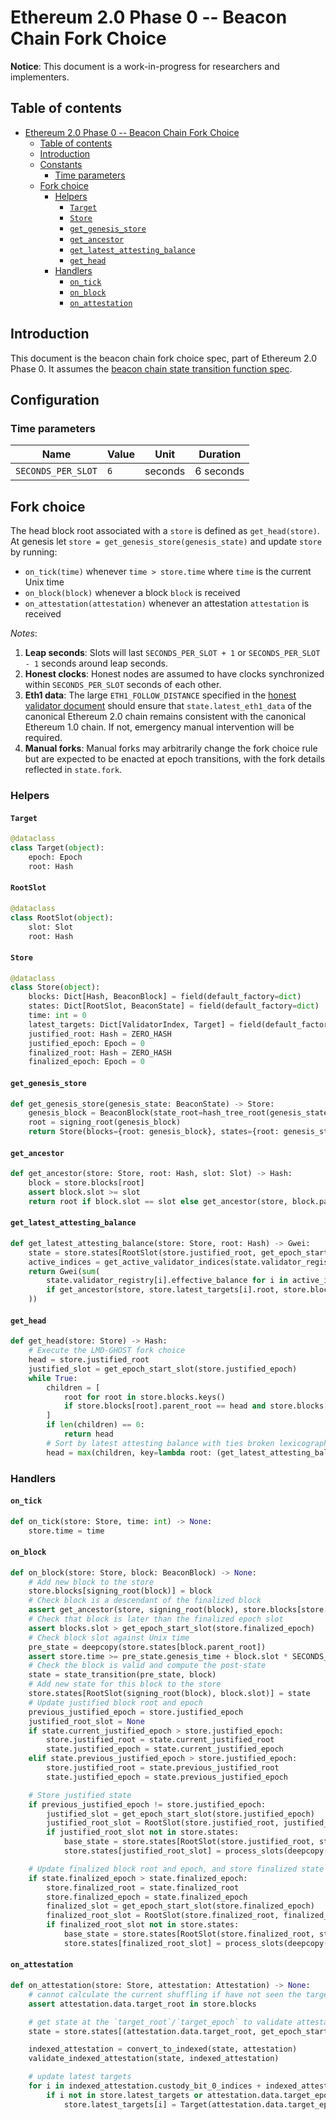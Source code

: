 # Ethereum 2.0 Phase 0 -- Beacon Chain Fork Choice

**Notice**: This document is a work-in-progress for researchers and implementers.

## Table of contents
<!-- TOC -->

- [Ethereum 2.0 Phase 0 -- Beacon Chain Fork Choice](#ethereum-20-phase-0----beacon-chain-fork-choice)
    - [Table of contents](#table-of-contents)
    - [Introduction](#introduction)
    - [Constants](#constants)
        - [Time parameters](#time-parameters)
    - [Fork choice](#fork-choice)
        - [Helpers](#helpers)
            - [`Target`](#target)
            - [`Store`](#store)
            - [`get_genesis_store`](#get_genesis_store)
            - [`get_ancestor`](#get_ancestor)
            - [`get_latest_attesting_balance`](#get_latest_attesting_balance)
            - [`get_head`](#get_head)
        - [Handlers](#handlers)
            - [`on_tick`](#on_tick)
            - [`on_block`](#on_block)
            - [`on_attestation`](#on_attestation)

<!-- /TOC -->

## Introduction

This document is the beacon chain fork choice spec, part of Ethereum 2.0 Phase 0. It assumes the [beacon chain state transition function spec](./0_beacon-chain.md).

## Configuration

### Time parameters

| Name | Value | Unit | Duration |
| - | - | :-: | :-: |
| `SECONDS_PER_SLOT` | `6` | seconds | 6 seconds |

## Fork choice

The head block root associated with a `store` is defined as `get_head(store)`. At genesis let `store = get_genesis_store(genesis_state)` and update `store` by running:

* `on_tick(time)` whenever `time > store.time` where `time` is the current Unix time
* `on_block(block)` whenever a block `block` is received
* `on_attestation(attestation)` whenever an attestation `attestation` is received

*Notes*:

1) **Leap seconds**: Slots will last `SECONDS_PER_SLOT + 1` or `SECONDS_PER_SLOT - 1` seconds around leap seconds.
2) **Honest clocks**: Honest nodes are assumed to have clocks synchronized within `SECONDS_PER_SLOT` seconds of each other.
3) **Eth1 data**: The large `ETH1_FOLLOW_DISTANCE` specified in the [honest validator document](https://github.com/ethereum/eth2.0-specs/blob/dev/specs/validator/0_beacon-chain-validator.md) should ensure that `state.latest_eth1_data` of the canonical Ethereum 2.0 chain remains consistent with the canonical Ethereum 1.0 chain. If not, emergency manual intervention will be required.
4) **Manual forks**: Manual forks may arbitrarily change the fork choice rule but are expected to be enacted at epoch transitions, with the fork details reflected in `state.fork`.

### Helpers

#### `Target`

```python
@dataclass
class Target(object):
    epoch: Epoch
    root: Hash
```

#### `RootSlot`

```python
@dataclass
class RootSlot(object):
    slot: Slot
    root: Hash
```



#### `Store`

```python
@dataclass
class Store(object):
    blocks: Dict[Hash, BeaconBlock] = field(default_factory=dict)
    states: Dict[RootSlot, BeaconState] = field(default_factory=dict)
    time: int = 0
    latest_targets: Dict[ValidatorIndex, Target] = field(default_factory=dict)
    justified_root: Hash = ZERO_HASH
    justified_epoch: Epoch = 0
    finalized_root: Hash = ZERO_HASH
    finalized_epoch: Epoch = 0
```

#### `get_genesis_store`

```python
def get_genesis_store(genesis_state: BeaconState) -> Store:
    genesis_block = BeaconBlock(state_root=hash_tree_root(genesis_state))
    root = signing_root(genesis_block)
    return Store(blocks={root: genesis_block}, states={root: genesis_state}, justified_root=root, finalized_root=root)
```

#### `get_ancestor`

```python
def get_ancestor(store: Store, root: Hash, slot: Slot) -> Hash:
    block = store.blocks[root]
    assert block.slot >= slot
    return root if block.slot == slot else get_ancestor(store, block.parent_root, slot)
```

#### `get_latest_attesting_balance`

```python
def get_latest_attesting_balance(store: Store, root: Hash) -> Gwei:
    state = store.states[RootSlot(store.justified_root, get_epoch_start_slot(store.justified_epoch)]
    active_indices = get_active_validator_indices(state.validator_registry, get_current_epoch(state))
    return Gwei(sum(
        state.validator_registry[i].effective_balance for i in active_indices
        if get_ancestor(store, store.latest_targets[i].root, store.blocks[root].slot) == root
    ))
```

#### `get_head`

```python
def get_head(store: Store) -> Hash:
    # Execute the LMD-GHOST fork choice
    head = store.justified_root
    justified_slot = get_epoch_start_slot(store.justified_epoch)
    while True:
        children = [
            root for root in store.blocks.keys()
            if store.blocks[root].parent_root == head and store.blocks[root].slot > justified_slot
        ]
        if len(children) == 0:
            return head
        # Sort by latest attesting balance with ties broken lexicographically
        head = max(children, key=lambda root: (get_latest_attesting_balance(store, root), root))
```

### Handlers

#### `on_tick`

```python
def on_tick(store: Store, time: int) -> None:
    store.time = time
```

#### `on_block`

```python
def on_block(store: Store, block: BeaconBlock) -> None:
    # Add new block to the store
    store.blocks[signing_root(block)] = block
    # Check block is a descendant of the finalized block
    assert get_ancestor(store, signing_root(block), store.blocks[store.finalized_root].slot) == store.finalized_root
    # Check that block is later than the finalized epoch slot
    assert blocks.slot > get_epoch_start_slot(store.finalized_epoch)
    # Check block slot against Unix time
    pre_state = deepcopy(store.states[block.parent_root])
    assert store.time >= pre_state.genesis_time + block.slot * SECONDS_PER_SLOT
    # Check the block is valid and compute the post-state
    state = state_transition(pre_state, block)
    # Add new state for this block to the store
    store.states[RootSlot(signing_root(block), block.slot)] = state
    # Update justified block root and epoch
    previous_justified_epoch = store.justified_epoch
    justified_root_slot = None
    if state.current_justified_epoch > store.justified_epoch:
        store.justified_root = state.current_justified_root
        state.justified_epoch = state.current_justified_epoch
    elif state.previous_justified_epoch > store.justified_epoch:
        store.justified_root = state.previous_justified_root
        state.justified_epoch = state.previous_justified_epoch

    # Store justified state
    if previous_justified_epoch != store.justified_epoch:
        justified_slot = get_epoch_start_slot(store.justified_epoch)
        justified_root_slot = RootSlot(store.justified_root, justified_slot)
        if justified_root_slot not in store.states:
            base_state = store.states[RootSlot(store.justified_root, store.blocks[store.justified_root].slot)]
            store.states[justified_root_slot] = process_slots(deepcopy(base_state), justified_slot)

    # Update finalized block root and epoch, and store finalized state
    if state.finalized_epoch > state.finalized_epoch:
        store.finalized_root = state.finalized_root
        store.finalized_epoch = state.finalized_epoch
        finalized_slot = get_epoch_start_slot(store.finalized_epoch)
        finalized_root_slot = RootSlot(store.finalized_root, finalized_slot)
        if finalized_root_slot not in store.states:
            base_state = store.states[RootSlot(store.finalized_root, store.blocks[store.finalized_root].slot)]
            store.states[finalized_root_slot] = process_slots(deepcopy(base_state), finalized_slot)
```

#### `on_attestation`

```python
def on_attestation(store: Store, attestation: Attestation) -> None:
    # cannot calculate the current shuffling if have not seen the target
    assert attestation.data.target_root in store.blocks

    # get state at the `target_root`/`target_epoch` to validate attestation and calculate the committees
    state = store.states[(attestation.data.target_root, get_epoch_start_slot(attestation.data.target_epoch))]

    indexed_attestation = convert_to_indexed(state, attestation)
    validate_indexed_attestation(state, indexed_attestation)

    # update latest targets
    for i in indexed_attestation.custody_bit_0_indices + indexed_attestation.custody_bit_1_indices:
        if i not in store.latest_targets or attestation.data.target_epoch > store.latest_targets[i].epoch:
            store.latest_targets[i] = Target(attestation.data.target_epoch, attestation.data.target_root)
```
